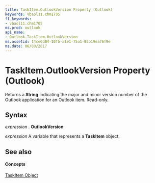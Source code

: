 ```yaml
---
title: TaskItem.OutlookVersion Property (Outlook)
keywords: vbaol11.chm1705
f1_keywords:
- vbaol11.chm1705
ms.prod: outlook
api_name:
- Outlook.TaskItem.OutlookVersion
ms.assetid: 14ce6d04-10fb-a1e1-75a1-82b19ea76f9e
ms.date: 06/08/2017
---
```



# TaskItem.OutlookVersion Property (Outlook)

Returns a  **String** indicating the major and minor version number of the Outlook application for an Outlook item. Read-only.


## Syntax

 _expression_ . **OutlookVersion**

 _expression_ A variable that represents a **TaskItem** object.


## See also


#### Concepts


[TaskItem Object](Outlook.TaskItem.md)

